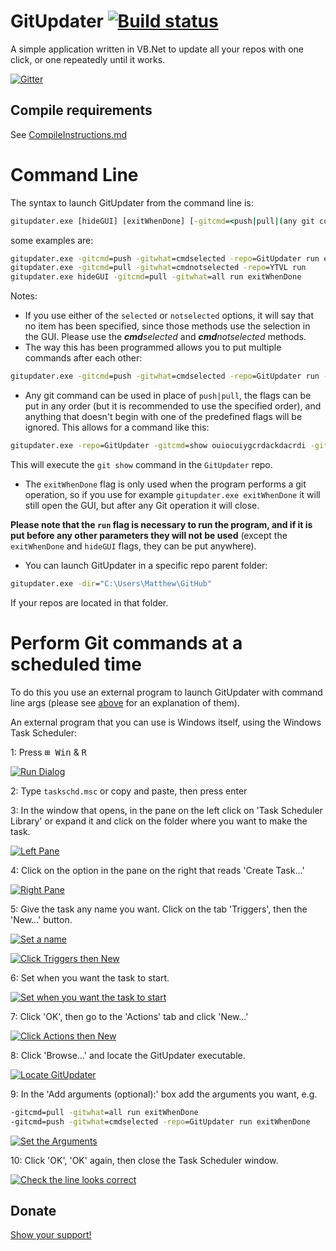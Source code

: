 # GitUpdater [![Build status](https://ci.appveyor.com/api/projects/status/72cvetqe8awtp2fn)](https://ci.appveyor.com/project/Walkman100/gitupdater)
A simple application written in VB.Net to update all your repos with one click, or one repeatedly until it works.

[![Gitter](https://badges.gitter.im/Join%20Chat.svg)](https://gitter.im/Walkman100/Walkman?utm_source=badge&utm_medium=badge&utm_campaign=pr-badge&utm_content=badge)

## Compile requirements
See [CompileInstructions.md](https://github.com/Walkman100/gists/blob/master/CompileInstructions.md)

# Command Line
The syntax to launch GitUpdater from the command line is:
```cmd
gitupdater.exe [hideGUI] [exitWhenDone] [-gitcmd=<push|pull|(any git command)>] [-gitwhat=<all|selected|notselected|cmdselected|cmdnotselected>] [-dir=<repos parent folder>] [-repo=<repo name>] [run]
```
some examples are:

```cmd
gitupdater.exe -gitcmd=push -gitwhat=cmdselected -repo=GitUpdater run exitWhenDone
gitupdater.exe -gitcmd=pull -gitwhat=cmdnotselected -repo=YTVL run
gitupdater.exe hideGUI -gitcmd=pull -gitwhat=all run exitWhenDone
```

Notes:

- If you use either of the `selected` or `notselected` options, it will say that no item has been specified, since those methods use the selection in the GUI. Please use the <i><b>cmd</b>selected</i> and <i><b>cmd</b>notselected</i> methods.
- The way this has been programmed allows you to put multiple commands after each other:
```cmd
gitupdater.exe -gitcmd=push -gitwhat=cmdselected -repo=GitUpdater run -gitcmd=pull -gitwhat=cmdselected -repo=YTVL run
```
- Any git command can be used in place of `push|pull`, the flags can be put in any order (but it is recommended to use the specified order), and anything that doesn't begin with one of the predefined flags will be ignored. This allows for a command like this:

```cmd
gitupdater.exe -repo=GitUpdater -gitcmd=show ouiocuiygcrdackdacrdi -gitwhat=cmdselected run
```

This will execute the `git show` command in the `GitUpdater` repo.
- The `exitWhenDone` flag is only used when the program performs a git operation, so if you use for example `gitupdater.exe exitWhenDone` it will still open the GUI, but after any Git operation it will close.

**Please note that the `run` flag is necessary to run the program, and if it is put before any other parameters they will not be used** (except the `exitWhenDone` and `hideGUI` flags, they can be put anywhere).
- You can launch GitUpdater in a specific repo parent folder:

```cmd
gitupdater.exe -dir="C:\Users\Matthew\GitHub"
```

If your repos are located in that folder.

# Perform Git commands at a scheduled time
To do this you use an external program to launch GitUpdater with command line args (please see [above](#command-line) for an explanation of them).

An external program that you can use is Windows itself, using the Windows Task Scheduler:

1: Press <kbd>⊞ Win</kbd> & <kbd>R</kbd>

[![Run Dialog][Run Dialog]][Run Dialog]

  [Run Dialog]: http://walkman100.github.io/images/Screenshots/My_Projects/GitUpdater/WinTaskSchdRun.png

2: Type `taskschd.msc` or copy and paste, then press enter

3: In the window that opens, in the pane on the left click on 'Task Scheduler Library' or expand it and click on the folder where you want to make the task.

[![Left Pane][Left Pane]][Left Pane]

  [Left Pane]: http://walkman100.github.io/images/Screenshots/My_Projects/GitUpdater/WinTaskSchdLeftPane.png

4: Click on the option in the pane on the right that reads 'Create Task...'

[![Right Pane][Right Pane]][Right Pane]

  [Right Pane]: http://walkman100.github.io/images/Screenshots/My_Projects/GitUpdater/WinTaskSchdRightPane.png

5: Give the task any name you want. Click on the tab 'Triggers', then the 'New...' button.

[![Set a name][Set a name]][Set a name]

[![Click Triggers then New][New Trigger]][New Trigger]

  [Set a name]: http://walkman100.github.io/images/Screenshots/My_Projects/GitUpdater/WinTaskSchdName.png
  [New Trigger]: http://walkman100.github.io/images/Screenshots/My_Projects/GitUpdater/WinTaskSchdTriggersNew.png

6: Set when you want the task to start.

[![Set when you want the task to start][task start]][task start]

  [task start]: http://walkman100.github.io/images/Screenshots/My_Projects/GitUpdater/WinTaskSchdTaskStart.png

7: Click 'OK', then go to the 'Actions' tab and click 'New...'

[![Click Actions then New][new action]][new action]

  [new action]: http://walkman100.github.io/images/Screenshots/My_Projects/GitUpdater/WinTaskSchdActionsNew.png

8: Click 'Browse...' and locate the GitUpdater executable.

[![Locate GitUpdater][locate exe]][locate exe]

  [locate exe]: http://walkman100.github.io/images/Screenshots/My_Projects/GitUpdater/WinTaskSchdLocateGitUpdater.png

9: In the 'Add arguments (optional):' box add the arguments you want, e.g.

```cmd
-gitcmd=pull -gitwhat=all run exitWhenDone
-gitcmd=push -gitwhat=cmdselected -repo=GitUpdater run exitWhenDone
```

[![Set the Arguments][arguments]][arguments]

  [arguments]: http://walkman100.github.io/images/Screenshots/My_Projects/GitUpdater/WinTaskSchdArguments.png

10: Click 'OK', 'OK' again, then close the Task Scheduler window.

[![Check the line looks correct][check]][check]

  [check]: http://walkman100.github.io/images/Screenshots/My_Projects/GitUpdater/WinTaskSchdDone.png

## Donate
[Show your support!](http://walkman100.github.io/donate)
